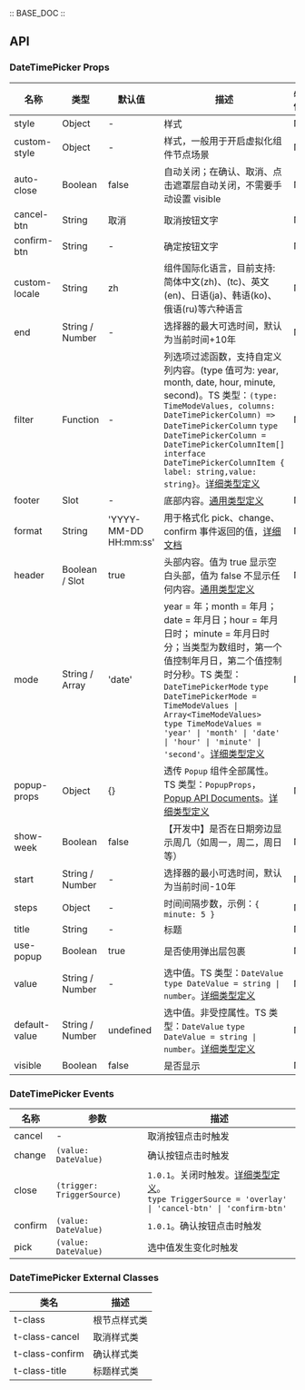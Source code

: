 :: BASE_DOC ::

## API

### DateTimePicker Props

名称 | 类型 | 默认值 | 描述 | 必传
-- | -- | -- | -- | --
style | Object | - | 样式 | N
custom-style | Object | - | 样式，一般用于开启虚拟化组件节点场景 | N
auto-close | Boolean | false | 自动关闭；在确认、取消、点击遮罩层自动关闭，不需要手动设置 visible | N
cancel-btn | String | 取消 | 取消按钮文字 | N
confirm-btn | String | - | 确定按钮文字 | N
custom-locale | String | zh |  组件国际化语言，目前支持: 简体中文(zh)、(tc)、英文(en)、日语(ja)、韩语(ko)、俄语(ru)等六种语言 | N
end | String / Number | - | 选择器的最大可选时间，默认为当前时间+10年 | N
filter | Function | - | 列选项过滤函数，支持自定义列内容。(type 值可为: year, month, date, hour, minute, second)。TS 类型：`(type: TimeModeValues, columns: DateTimePickerColumn) => DateTimePickerColumn` `type DateTimePickerColumn = DateTimePickerColumnItem[]` `interface DateTimePickerColumnItem { label: string,value: string}`。[详细类型定义](https://github.com/Tencent/tdesign-miniprogram/tree/develop/src/date-time-picker/type.ts) | N
footer | Slot | - | 底部内容。[通用类型定义](https://github.com/Tencent/tdesign-miniprogram/blob/develop/src/common/common.ts) | N
format | String | 'YYYY-MM-DD HH:mm:ss' | 用于格式化 pick、change、confirm 事件返回的值，[详细文档](https://day.js.org/docs/en/display/format) | N
header | Boolean / Slot | true | 头部内容。值为 true 显示空白头部，值为 false 不显示任何内容。[通用类型定义](https://github.com/Tencent/tdesign-miniprogram/blob/develop/src/common/common.ts) | N
mode | String / Array | 'date' | year = 年；month = 年月；date = 年月日；hour = 年月日时； minute = 年月日时分；当类型为数组时，第一个值控制年月日，第二个值控制时分秒。TS 类型：`DateTimePickerMode` `type DateTimePickerMode = TimeModeValues \| Array<TimeModeValues> ` `type TimeModeValues = 'year' \| 'month' \| 'date' \| 'hour' \| 'minute' \| 'second'`。[详细类型定义](https://github.com/Tencent/tdesign-miniprogram/tree/develop/src/date-time-picker/type.ts) | N
popup-props | Object | {} | 透传 `Popup` 组件全部属性。TS 类型：`PopupProps`，[Popup API Documents](./popup?tab=api)。[详细类型定义](https://github.com/Tencent/tdesign-miniprogram/tree/develop/src/date-time-picker/type.ts) | N
show-week | Boolean | false | 【开发中】是否在日期旁边显示周几（如周一，周二，周日等） | N
start | String / Number | - | 选择器的最小可选时间，默认为当前时间-10年 | N
steps | Object | - | 时间间隔步数，示例：`{ minute: 5 }` | N
title | String | - | 标题 | N
use-popup | Boolean | true | 是否使用弹出层包裹 | N
value | String / Number | - | 选中值。TS 类型：`DateValue` `type DateValue = string \| number`。[详细类型定义](https://github.com/Tencent/tdesign-miniprogram/tree/develop/src/date-time-picker/type.ts) | N
default-value | String / Number | undefined | 选中值。非受控属性。TS 类型：`DateValue` `type DateValue = string \| number`。[详细类型定义](https://github.com/Tencent/tdesign-miniprogram/tree/develop/src/date-time-picker/type.ts) | N
visible | Boolean | false | 是否显示 | N

### DateTimePicker Events

名称 | 参数 | 描述
-- | -- | --
cancel | \- | 取消按钮点击时触发
change | `(value: DateValue)` | 确认按钮点击时触发
close | `(trigger: TriggerSource)` | `1.0.1`。关闭时触发。[详细类型定义](https://github.com/Tencent/tdesign-miniprogram/tree/develop/src/date-time-picker/type.ts)。<br/>`type TriggerSource = 'overlay' \| 'cancel-btn' \| 'confirm-btn'`<br/>
confirm | `(value: DateValue)` | `1.0.1`。确认按钮点击时触发
pick | `(value: DateValue)` | 选中值发生变化时触发

### DateTimePicker External Classes

类名 | 描述
-- | --
t-class | 根节点样式类
t-class-cancel | 取消样式类
t-class-confirm | 确认样式类
t-class-title | 标题样式类
